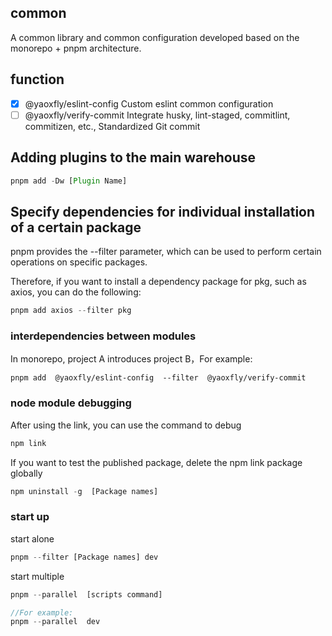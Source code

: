 ## common
A common library and common configuration developed based on the monorepo + pnpm architecture.

## function
- [X] @yaoxfly/eslint-config
Custom eslint common configuration
- [ ] @yaoxfly/verify-commit
Integrate husky, lint-staged, commitlint, commitizen, etc., Standardized Git commit

## Adding plugins to the main warehouse

```js
pnpm add -Dw [Plugin Name]
```

## Specify dependencies for individual installation of a certain package

pnpm provides the --filter parameter, which can be used to perform certain operations on specific packages.

Therefore, if you want to install a dependency package for pkg, such as axios, you can do the following:


```js
pnpm add axios --filter pkg
```

### interdependencies between modules

In monorepo, project A introduces project B，For example:

```
pnpm add  @yaoxfly/eslint-config  --filter  @yaoxfly/verify-commit
```
### node module debugging

After using the link, you can use the command to debug

```js
npm link
```

If you want to test the published package, delete the npm link package globally

```js
npm uninstall -g  [Package names]
```

### start up
start alone

```js
pnpm --filter [Package names] dev
```

start multiple

```js
pnpm --parallel  [scripts command]

//For example:
pnpm --parallel  dev
```


